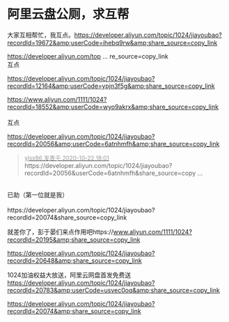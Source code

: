 # 阿里云盘公厕，求互帮


大家互相帮忙，我互点。https://developer.aliyun.com/topic/1024/jiayoubao?recordId=19672&amp;userCode=ihebq9rw&amp;share_source=copy_link

<a href="https://developer.aliyun.com/topic/1024/jiayoubao?recordId=18023&amp;userCode=vf42utbk&amp;share_source=copy_link" target="_blank">https://developer.aliyun.com/top ... re_source=copy_link</a><br />
互点

https://developer.aliyun.com/topic/1024/jiayoubao?recordId=12164&amp;userCode=ypjn3f5g&amp;share_source=copy_link<img id="aimg_SOmXP" onclick="zoom(this, this.src, 0, 0, 0)" class="zoom" src="https://cdn.jsdelivr.net/gh/hishis/forum-master/public/images/patch.gif" onmouseover="img_onmouseoverfunc(this)" onload="thumbImg(this)" border="0" alt="" />

https://www.aliyun.com/1111/1024?recordId=18552&amp;userCode=wyo9akrx&amp;share_source=copy_link<br />
<br />
互点<img id="aimg_En1DT" onclick="zoom(this, this.src, 0, 0, 0)" class="zoom" src="https://cdn.jsdelivr.net/gh/hishis/forum-master/public/images/patch.gif" onmouseover="img_onmouseoverfunc(this)" onload="thumbImg(this)" border="0" alt="" />

https://developer.aliyun.com/topic/1024/jiayoubao?recordId=20056&amp;userCode=6atnhmfh&amp;share_source=copy_link

<div class="quote"><blockquote><font size="2"><a href="https://www.hostloc.com/forum.php?mod=redirect&amp;goto=findpost&amp;pid=9337138&amp;ptid=757263" target="_blank"><font color="#999999">yjsx86 发表于 2020-10-22 18:01</font></a></font><br />
https://developer.aliyun.com/topic/1024/jiayoubao?recordId=20056&amp;userCode=6atnhmfh&amp;share_source=copy ...</blockquote></div><br />
已助（第一位就是我）<br />
<br />
https://developer.aliyun.com/topic/1024/jiayoubao?recordId=20074&amp;share_source=copy_link

就差你了，彭于晏们来点作用吧https://www.aliyun.com/1111/1024?recordId=20195&amp;share_source=copy_link

https://developer.aliyun.com/topic/1024/jiayoubao?recordId=20648&amp;share_source=copy_link<img id="aimg_ezJnk" onclick="zoom(this, this.src, 0, 0, 0)" class="zoom" src="https://cdn.jsdelivr.net/gh/hishis/forum-master/public/images/patch.gif" onmouseover="img_onmouseoverfunc(this)" onload="thumbImg(this)" border="0" alt="" />

1024加油权益大放送，阿里云网盘首发免费送 https://developer.aliyun.com/topic/1024/jiayoubao?recordId=20783&amp;userCode=usvec0oq&amp;share_source=copy_link

https://developer.aliyun.com/topic/1024/jiayoubao?recordId=20074&amp;share_source=copy_link
